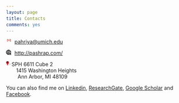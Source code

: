 ```yaml
---
layout: page
title: Contacts
comments: yes
---
```




[<img align="left" src="/media/image/gmail.jpg" height="3%" width="3%">](pahriya@umich.edu)      <pahriya@umich.edu><br/>

[<img align="left" src="/media/image/website.png" height="3%" width="3%">](http://pashrap.com/)      <http://pashrap.com/><br/>

<img align="left" src="/media/image/address.png" height="3%" width="3%">    SPH 6611 Cube 2
 <br/>        1415 Washington Heights
 <br/>         Ann Arbor, MI 48109
 
 
 You can also find me on [Linkedin](https://www.linkedin.com/in/pahriya-ashrap-paheliya-aixilafu-084900108/), [ResearchGate](https://www.researchgate.net/profile/Paheliya_Aixilafu), [Google Scholar](https://scholar.google.com/citations?user=O83SoRkAAAAJ&hl=en) and [Facebook](https://www.facebook.com/paheliya.aixilafu).


